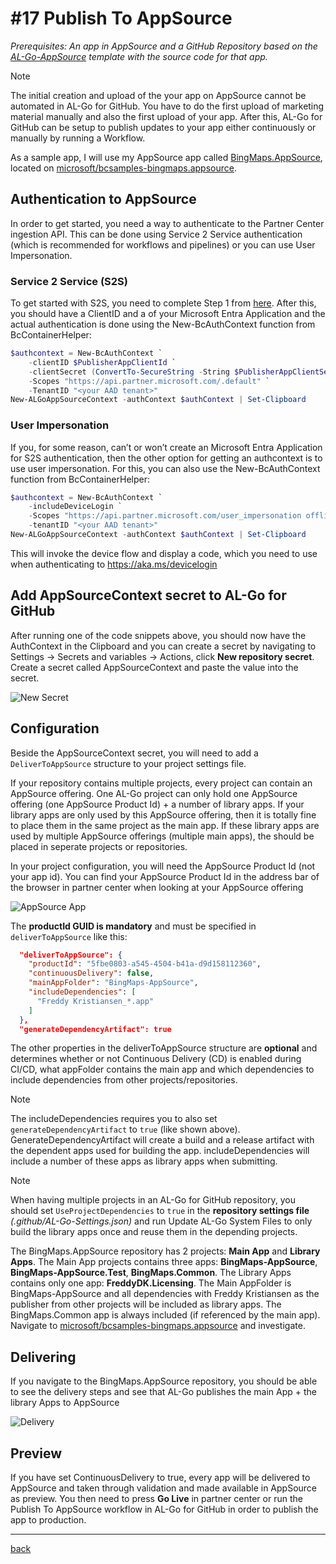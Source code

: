 # #17 Publish To AppSource

*Prerequisites: An app in AppSource and a GitHub Repository based on the [AL-Go-AppSource](https://aka.ms/AL-Go-AppSource) template with the source code for that app.*

> [!NOTE]
> The initial creation and upload of the your app on AppSource cannot be automated in AL-Go for GitHub. You have to do the first upload of marketing material manually and also the first upload of your app. After this, AL-Go for GitHub can be setup to publish updates to your app either continuously or manually by running a Workflow.

As a sample app, I will use my AppSource app called [BingMaps.AppSource](https://appsource.microsoft.com/da-dk/product/dynamics-365-business-central/PUBID.microsoftdynsmb%7CAID.bingmapsintegration%7CPAPPID.4270bff7-c860-434f-b09a-0f3e37d243fd?tab=Overview), located on [microsoft/bcsamples-bingmaps.appsource](https://github.com/microsoft/bcsamples-bingmaps.appsource).

## Authentication to AppSource

In order to get started, you need a way to authenticate to the Partner Center ingestion API. This can be done using Service 2 Service authentication (which is recommended for workflows and pipelines) or you can use User Impersonation.

### Service 2 Service (S2S)

To get started with S2S, you need to complete Step 1 from [here](https://docs.microsoft.com/en-us/azure/marketplace/azure-app-apis). After this, you should have a ClientID and a of your Microsoft Entra Application and the actual authentication is done using the New-BcAuthContext function from BcContainerHelper:

```powershell
$authcontext = New-BcAuthContext `
    -clientID $PublisherAppClientId `
    -clientSecret (ConvertTo-SecureString -String $PublisherAppClientSecret -AsPlainText -Force) `
    -Scopes "https://api.partner.microsoft.com/.default" `
    -TenantID "<your AAD tenant>"
New-ALGoAppSourceContext -authContext $authContext | Set-Clipboard
```

### User Impersonation

If you, for some reason, can’t or won’t create an Microsoft Entra Application for S2S authentication, then the other option for getting an authcontext is to use user impersonation. For this, you can also use the New-BcAuthContext function from BcContainerHelper:

```powershell
$authcontext = New-BcAuthContext `
    -includeDeviceLogin `
    -Scopes "https://api.partner.microsoft.com/user_impersonation offline_access" `
    -tenantID "<your AAD tenant>"
New-ALGoAppSourceContext -authContext $authContext | Set-Clipboard
```

This will invoke the device flow and display a code, which you need to use when authenticating to https://aka.ms/devicelogin

## Add AppSourceContext secret to AL-Go for GitHub

After running one of the code snippets above, you should now have the AuthContext in the Clipboard and you can create a secret by navigating to Settings -> Secrets and variables -> Actions, click **New repository secret**. Create a secret called AppSourceContext and paste the value into the secret.

![New Secret](https://github.com/microsoft/AL-Go/assets/10775043/faac0de8-032a-4336-a8b0-e176d92e23f7)

## Configuration

Beside the AppSourceContext secret, you will need to add a `DeliverToAppSource` structure to your project settings file.

If your repository contains multiple projects, every project can contain an AppSource offering. One AL-Go project can only hold one AppSource offering (one AppSource Product Id) + a number of library apps. If your library apps are only used by this AppSource offering, then it is totally fine to place them in the same project as the main app. If these library apps are used by multiple AppSource offerings (multiple main apps), the should be placed in seperate projects or repositories.

In your project configuration, you will need the AppSource Product Id (not your app id). You can find your AppSource Product Id in the address bar of the browser in partner center when looking at your AppSource offering

![AppSource App](https://github.com/microsoft/AL-Go/assets/10775043/71b9f10e-2046-46cc-9cd5-13a0d1efd486)

The **productId GUID is mandatory** and must be specified in `deliverToAppSource` like this:

```json
  "deliverToAppSource": {
    "productId": "5fbe0803-a545-4504-b41a-d9d158112360",
    "continuousDelivery": false,
    "mainAppFolder": "BingMaps-AppSource",
    "includeDependencies": [
      "Freddy Kristiansen_*.app"
    ]
  },
  "generateDependencyArtifact": true
```

The other properties in the deliverToAppSource structure are **optional** and determines whether or not Continuous Delivery (CD) is enabled during CI/CD, what appFolder contains the main app and which dependencies to include dependencies from other projects/repositories.

> [!NOTE]
> The includeDependencies requires you to also set `generateDependencyArtifact` to `true` (like shown above). GenerateDependencyArtifact will create a build and a release artifact with the dependent apps used for building the app. includeDependencies will include a number of these apps as library apps when submitting.

> [!NOTE]
> When having multiple projects in an AL-Go for GitHub repository, you should set `UseProjectDependencies` to `true` in the **repository settings file** *(.github/AL-Go-Settings.json)* and run Update AL-Go System Files to only build the library apps once and reuse them in the depending projects.

The BingMaps.AppSource repository has 2 projects: **Main App** and **Library Apps**. The Main App projects contains three apps: **BingMaps-AppSource**, **BingMaps-AppSource.Test**, **BingMaps.Common**. The Library Apps contains only one app: **FreddyDK.Licensing**. The Main AppFolder is BingMaps-AppSource and all dependencies with Freddy Kristiansen as the publisher from other projects will be included as library apps. The BingMaps.Common app is always included (if referenced by the main app). Navigate to [microsoft/bcsamples-bingmaps.appsource](https://github.com/microsoft/bcsamples-bingmaps.appsource) and investigate.

## Delivering

If you navigate to the BingMaps.AppSource repository, you should be able to see the delivery steps and see that AL-Go publishes the main App + the library Apps to AppSource

![Delivery](https://github.com/microsoft/AL-Go/assets/10775043/c002d29c-96a6-4ef5-b281-ad2518117ca8)

## Preview

If you have set ContinuousDelivery to true, every app will be delivered to AppSource and taken through validation and made available in AppSource as preview. You then need to press **Go Live** in partner center or run the Publish To AppSource workflow in AL-Go for GitHub in order to publish the app to production.

______________________________________________________________________

[back](../README.md)
